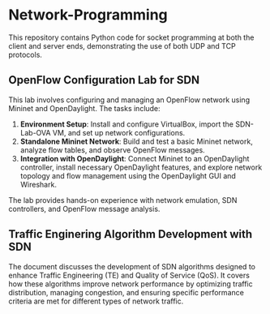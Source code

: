 # Network-Programming

This repository contains Python code for socket programming at both the client and server ends, demonstrating the use of both UDP and TCP protocols.

## OpenFlow Configuration Lab for SDN

This lab involves configuring and managing an OpenFlow network using Mininet and OpenDaylight. The tasks include:

1. **Environment Setup**: Install and configure VirtualBox, import the SDN-Lab-OVA VM, and set up network configurations.
2. **Standalone Mininet Network**: Build and test a basic Mininet network, analyze flow tables, and observe OpenFlow messages.
3. **Integration with OpenDaylight**: Connect Mininet to an OpenDaylight controller, install necessary OpenDaylight features, and explore network topology and flow management using the OpenDaylight GUI and Wireshark.

The lab provides hands-on experience with network emulation, SDN controllers, and OpenFlow message analysis.

## Traffic Enginering Algorithm Development with SDN

The document discusses the development of SDN algorithms designed to enhance Traffic Engineering (TE) and Quality of Service (QoS). It covers how these algorithms improve network performance by optimizing traffic distribution, managing congestion, and ensuring specific performance criteria are met for different types of network traffic.
